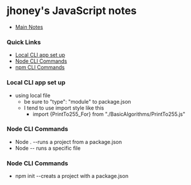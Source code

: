 # jhoney's JavaScript notes #
* [Main Notes](../README.md#quick-links)

### Quick Links ###
* [Local CLI app set up](#js_local_cli_set_up)
* [Node CLI Commands](#node_cli_commands)
* [npm CLI Commands](#npm_cli_commands)

### Local CLI app set up ###
* using local file 
    - be sure to "type": "module" to package.json
    - I tend to use import style like this
        - import {PrintTo255_For} from "./BasicAlgorithms/PrintTo255.js"


<a name="js_local_cli_set_up"></a>

### Node CLI Commands ###
* Node .   --runs a project from a package.json
* Node <fileName> -- runs a specific file
<a name="node_cli_commands"></a>

### Node CLI Commands ###
* npm init   --creats a project with a package.json
<a name="npm_cli_commands"></a>